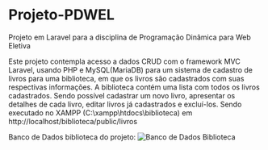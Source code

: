 # Projeto-PDWEL
Projeto em Laravel para a disciplina de Programação Dinâmica para Web Eletiva

Este projeto contempla acesso a dados CRUD com o framework MVC Laravel, usando PHP e MySQL(MariaDB) para um sistema de cadastro de livros para uma biblioteca, em que os livros são cadastrados com suas respectivas informações. A biblioteca contém uma lista com todos os livros cadastrados. Sendo possível cadastrar um novo livro, apresentar os detalhes de cada livro, editar livros já cadastrados e excluí-los. Sendo executado no XAMPP (C:\xampp\htdocs\biblioteca) em http://localhost/biblioteca/public/livros 

Banco de Dados biblioteca do projeto:
![Banco de Dados Biblioteca](https://user-images.githubusercontent.com/70042571/159055774-336f05cc-ecf0-459c-88ed-4738563d98d6.png)

